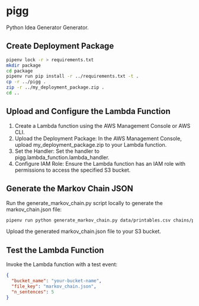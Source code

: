 # pigg

Python Idea Generator Generator.

## Create Deployment Package

```bash
pipenv lock -r > requirements.txt
mkdir package
cd package
pipenv run pip install -r ../requirements.txt -t .
cp -r ../pigg .
zip -r ../my_deployment_package.zip .
cd ..
```

## Upload and Configure the Lambda Function

1. Create a Lambda function using the AWS Management Console or AWS CLI. 
2. Upload the Deployment Package:
   In the AWS Management Console, upload my_deployment_package.zip to your Lambda function.
3. Set the Handler:
   Set the handler to pigg.lambda_function.lambda_handler.
4. Configure IAM Role:
    Ensure the Lambda function has an IAM role with permissions to access the specified S3 bucket.

## Generate the Markov Chain JSON

Run the generate_markov_chain.py script locally to generate the markov_chain.json file:

```bash
pipenv run python generate_markov_chain.py data/printables.csv chains/printables_chain.json
```

Upload the generated markov_chain.json file to your S3 bucket.

## Test the Lambda Function

Invoke the Lambda function with a test event:

```json
{
  "bucket_name": "your-bucket-name",
  "file_key": "markov_chain.json",
  "n_sentences": 5
}
```
